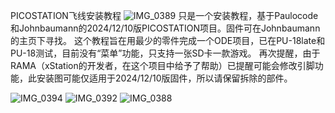 PICOSTATION飞线安装教程
![IMG_0389](https://github.com/user-attachments/assets/7e828d00-0372-49da-ba23-1cc0922d9771)
只是一个安装教程，基于Paulocode和Johnbaumann的2024/12/10版PICOSTATION项目。固件可在Johnbaumann的主页下寻找。
这个教程旨在用最少的零件完成一个ODE项目，已在PU-18late和PU-18测试，目前没有“菜单”功能，只支持一张SD卡一款游戏。
再次提醒，由于RAMA（xStation的开发者，在这个项目中给予了帮助）已提醒可能会修改引脚功能，此安装图可能仅适用于2024/12/10版固件，所以请保留拆除的部件。


![IMG_0394](https://github.com/user-attachments/assets/640604df-1547-4295-82c4-81cbd31b93b2)
![IMG_0392](https://github.com/user-attachments/assets/9ba4f70e-9047-4cd7-ae24-8aaa4d171b5f)
![IMG_0388](https://github.com/user-attachments/assets/246c7d61-e84d-4dc2-bb6c-271d755cf90f)



